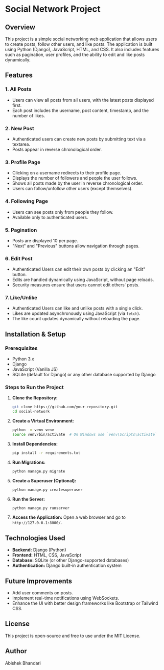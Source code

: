 # Social Network Project

## Overview
This project is a simple social networking web application that allows users to create posts, follow other users, and like posts. The application is built using Python (Django), JavaScript, HTML, and CSS. It also includes features such as pagination, user profiles, and the ability to edit and like posts dynamically.

## Features
### 1. All Posts
- Users can view all posts from all users, with the latest posts displayed first.
- Each post includes the username, post content, timestamp, and the number of likes.

### 2. New Post
- Authenticated users can create new posts by submitting text via a textarea.
- Posts appear in reverse chronological order.

### 3. Profile Page
- Clicking on a username redirects to their profile page.
- Displays the number of followers and people the user follows.
- Shows all posts made by the user in reverse chronological order.
- Users can follow/unfollow other users (except themselves).

### 4. Following Page
- Users can see posts only from people they follow.
- Available only to authenticated users.

### 5. Pagination
- Posts are displayed 10 per page.
- "Next" and "Previous" buttons allow navigation through pages.

### 6. Edit Post
- Authenticated Users can edit their own posts by clicking an "Edit" button.
- Edits are handled dynamically using JavaScript, without page reloads.
- Security measures ensure that users cannot edit others' posts.

### 7. Like/Unlike
- Authenticated Users can like and unlike posts with a single click.
- Likes are updated asynchronously using JavaScript (via `fetch`).
- The like count updates dynamically without reloading the page.

## Installation & Setup

### Prerequisites
- Python 3.x
- Django
- JavaScript (Vanilla JS)
- SQLite (default for Django) or any other database supported by Django

### Steps to Run the Project
1. **Clone the Repository:**
   ```sh
   git clone https://github.com/your-repository.git
   cd social-network
   ```

2. **Create a Virtual Environment:**
   ```sh
   python -m venv venv
   source venv/bin/activate  # On Windows use `venv\Scripts\activate`
   ```

3. **Install Dependencies:**
   ```sh
   pip install -r requirements.txt
   ```

4. **Run Migrations:**
   ```sh
   python manage.py migrate
   ```

5. **Create a Superuser (Optional):**
   ```sh
   python manage.py createsuperuser
   ```

6. **Run the Server:**
   ```sh
   python manage.py runserver
   ```

7. **Access the Application:**
   Open a web browser and go to `http://127.0.0.1:8000/`.

## Technologies Used
- **Backend:** Django (Python)
- **Frontend:** HTML, CSS, JavaScript
- **Database:** SQLite (or other Django-supported databases)
- **Authentication:** Django built-in authentication system

## Future Improvements
- Add user comments on posts.
- Implement real-time notifications using WebSockets.
- Enhance the UI with better design frameworks like Bootstrap or Tailwind CSS.

## License
This project is open-source and free to use under the MIT License.

## Author
Abishek Bhandari

